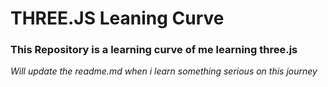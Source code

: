# THREE.JS Leaning Curve

### This Repository is a learning curve of me learning three.js

_Will update the readme.md when i learn something serious on this journey_

